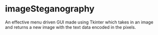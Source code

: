 # imageSteganography
An effective menu driven GUI made using Tkinter which takes in an image and returns a new image with the text data encoded in the pixels.
